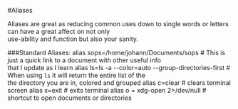 #Aliases

Aliases are great as reducing common uses down to single words or letters can have a great affect on not only\
use-ability and function but also your sanity.

###Standard Aliases:
        alias sops=/home/johann/Documents/sops # This is just a quick link to a document with other useful info\
                                                    that I update as I learn
        alias ls=ls -a --color=auto --group-directories-first # When using `ls` it will return the entire list of the\
                                                                the directory you are in, colored and grouped
        alias c=clear # clears terminal screen
        alias x=exit # exits terminal
        alias o = xdg-open 2>/dev/null # shortcut to open documents or directories  